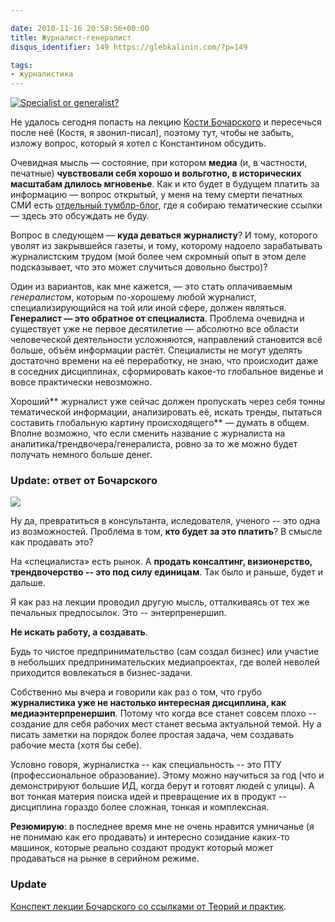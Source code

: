 ```yaml
---

date: 2010-11-16 20:58:56+00:00
title: Журналист-генералист
disqus_identifier: 149 https://glebkalinin.com/?p=149

tags:
- журналистика
---
```


[![Specialist or generalist?](https://farm2.static.flickr.com/1408/1180687751_72509dc2cb.jpg)](http://www.flickr.com/photos/davegray/1180687751/)

Не удалось сегодня попасть на лекцию [Кости Бочарского](http://mediapedia.ru/) и пересечься после неё (Костя, я звонил-писал), поэтому тут, чтобы не забыть, изложу вопрос, который я хотел с Константином обсудить.

Очевидная мысль — состояние, при котором **медиа** (и, в частности, печатные) **чувствовали себя хорошо и вольготно, в исторических масштабам длилось мгновенье**. Как и кто будет в будущем платить за информацию — вопрос открытый, у меня на тему смерти печатных СМИ есть [отдельный тумблр-блог](http://deadprint.tumblr.com/), где я собираю тематические ссылки — здесь это обсуждать не буду.

Вопрос в следующем — **куда деваться журналисту**? И тому, которого уволят из закрывшейся газеты, и тому, которому надоело зарабатывать журналистским трудом (мой более чем скромный опыт в этом деле подсказывает, что это может случиться довольно быстро)?

Один из вариантов, как мне кажется, — это стать оплачиваемым _генералистом_, которым по-хорошему любой журналист, специализирующийся на той или иной сфере, должен являться. **Генералист — это обратное от специалиста**. Проблема очевидна и существует уже не первое десятилетие — абсолютно все области человеческой деятельности усложняются, направлений становится всё больше, объём информации растёт. Специалисты не могут уделять достаточно времени на её переработку, не знаю, что происходит даже в соседних дисциплинах, сформировать какое-то глобальное виденье и вовсе практически невозможно.

Хороший** журналист уже сейчас должен пропускать через себя тонны тематической информации, анализировать её, искать тренды, пытаться составить глобальную картину происходящего** —  думать в общем. Вполне возможно, что если сменить название с журналиста на аналитика/трендвочера/генералиста, ровно за то же можно будет получать немного больше денег.



### Update: ответ от Бочарского



![](https://glebkalinin.com/featured/2010/11/bocharsky-500x333.jpg)

Ну да, превратиться в консультанта, иследователя, ученого -- это одна из возможностей. Проблема в том, **кто будет за это платить**? В смысле как продавать это?

На «специалиста» есть рынок. А **продать консалтинг, визионерство, трендвочерство -- это под силу единицам**. Так было и раньше, будет и дальше.

Я как раз на лекции проводил другую мысль, отталкиваясь от тех же печальных предпосылок. Это -- энтерпренершип. 

**Не искать работу, а создавать**.

Будь то чистое предпринимательство (сам создал бизнес) или участие в небольших предпринимательских медиапроектах, где волей неволей приходится вовлекаться в бизнес-задачи.

Собственно мы вчера и говорили как раз о том, что грубо **журналистика уже не настолько интересная дисциплина, как медиаэнтерпренершип**. Потому что когда все станет совсем плохо -- создание для себя рабочих мест станет весьма актуальной темой. Ну а писать заметки на порядок более простая задача, чем создавать рабочие места (хотя бы себе).

Условно говоря, журналистка -- как специальность -- это ПТУ (профессиональное образование). Этому можно научиться за год (что и демонстрируют большие ИД, когда берут и готовят людей с улицы). А вот тонкая материя поиска идей и превращение их в продукт -- дисциплина гораздо более сложная, тонкая и комплексная.

**Резюмирую**: в последнее время мне не очень нравится умничанье (я не понимаю как его продавать) и интересно созидание каких-то машинок, которые реально создают продукт который может продаваться на рынке в серийном режиме.



### Update



[Конспект лекции Бочарского со ссылками от Теорий и практик](http://theoryandpractice.ru/posts/691-novye-idei-dlya-malenkikh-smi-reportazh-s-peterburgskogo-master-klassa-konstantina-bocharskogo-).
